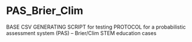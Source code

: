 # PAS_Brier_Clim
BASE CSV GENERATING SCRIPT for testing PROTOCOL for a probabilistic assessment system (PAS) – Brier/Clim STEM education cases
